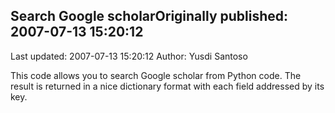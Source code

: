 ## Search Google scholarOriginally published: 2007-07-13 15:20:12 
Last updated: 2007-07-13 15:20:12 
Author: Yusdi Santoso 
 
This code allows you to search Google scholar from Python code. The result is returned in a nice dictionary format with each field addressed by its key.